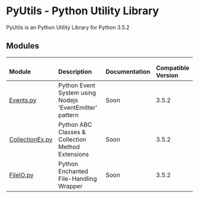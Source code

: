 # PyUtils - Python Utility Library

PyUtils is an Python Utility Library for Python 3.5.2

## Modules
<hr/>
<table>
<thead>
  <td><b>Module</b></td>
  <td><b>Description</b></td>
  <td><b>Documentation</b></td>
  <td><b>Compatible Version</b></td>
</thead>
<tr>
<td><a href="google.de">Events.py</a></td>
<td>Python Event System using Nodejs 'EventEmitter' pattern</td>
<td>Soon</td>
<td>3.5.2</td>
</tr>

<tr>
<td><a href="google.de">CollectionEx.py</a></td>
<td>Python ABC Classes & Collection Method Extensions</td>
<td>Soon</td>
<td>3.5.2</td>

<tr>
<td><a href="google.de">FileIO.py</a></td>
<td>Python Enchanted File-Handling Wrapper</td>
<td>Soon</td>
<td>3.5.2</td>
</tr>
</table>
